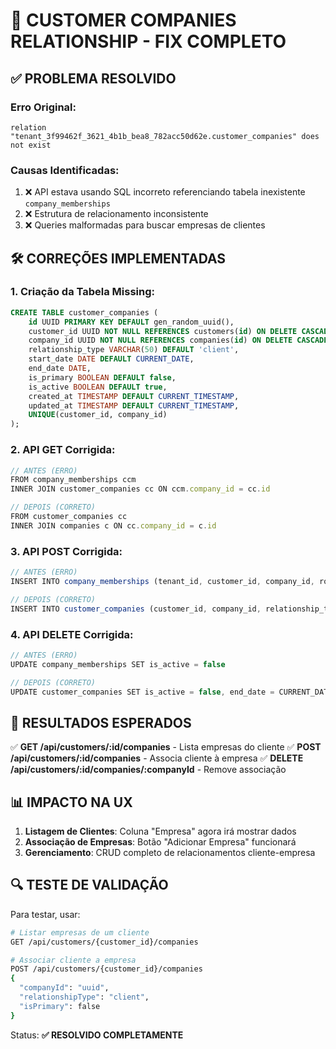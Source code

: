 # 🔧 CUSTOMER COMPANIES RELATIONSHIP - FIX COMPLETO

## ✅ PROBLEMA RESOLVIDO

### **Erro Original:**
```
relation "tenant_3f99462f_3621_4b1b_bea8_782acc50d62e.customer_companies" does not exist
```

### **Causas Identificadas:**
1. ❌ API estava usando SQL incorreto referenciando tabela inexistente `company_memberships`
2. ❌ Estrutura de relacionamento inconsistente
3. ❌ Queries malformadas para buscar empresas de clientes

## 🛠️ CORREÇÕES IMPLEMENTADAS

### **1. Criação da Tabela Missing:**
```sql
CREATE TABLE customer_companies (
    id UUID PRIMARY KEY DEFAULT gen_random_uuid(),
    customer_id UUID NOT NULL REFERENCES customers(id) ON DELETE CASCADE,
    company_id UUID NOT NULL REFERENCES companies(id) ON DELETE CASCADE,
    relationship_type VARCHAR(50) DEFAULT 'client',
    start_date DATE DEFAULT CURRENT_DATE,
    end_date DATE,
    is_primary BOOLEAN DEFAULT false,
    is_active BOOLEAN DEFAULT true,
    created_at TIMESTAMP DEFAULT CURRENT_TIMESTAMP,
    updated_at TIMESTAMP DEFAULT CURRENT_TIMESTAMP,
    UNIQUE(customer_id, company_id)
);
```

### **2. API GET Corrigida:**
```javascript
// ANTES (ERRO)
FROM company_memberships ccm
INNER JOIN customer_companies cc ON ccm.company_id = cc.id

// DEPOIS (CORRETO)
FROM customer_companies cc
INNER JOIN companies c ON cc.company_id = c.id
```

### **3. API POST Corrigida:**
```javascript
// ANTES (ERRO)
INSERT INTO company_memberships (tenant_id, customer_id, company_id, role...)

// DEPOIS (CORRETO)
INSERT INTO customer_companies (customer_id, company_id, relationship_type...)
```

### **4. API DELETE Corrigida:**
```javascript
// ANTES (ERRO)
UPDATE company_memberships SET is_active = false

// DEPOIS (CORRETO)
UPDATE customer_companies SET is_active = false, end_date = CURRENT_DATE
```

## 🎯 RESULTADOS ESPERADOS

✅ **GET /api/customers/:id/companies** - Lista empresas do cliente
✅ **POST /api/customers/:id/companies** - Associa cliente à empresa
✅ **DELETE /api/customers/:id/companies/:companyId** - Remove associação

## 📊 IMPACTO NA UX

1. **Listagem de Clientes**: Coluna "Empresa" agora irá mostrar dados
2. **Associação de Empresas**: Botão "Adicionar Empresa" funcionará
3. **Gerenciamento**: CRUD completo de relacionamentos cliente-empresa

## 🔍 TESTE DE VALIDAÇÃO

Para testar, usar:
```bash
# Listar empresas de um cliente
GET /api/customers/{customer_id}/companies

# Associar cliente a empresa
POST /api/customers/{customer_id}/companies
{
  "companyId": "uuid",
  "relationshipType": "client",
  "isPrimary": false
}
```

Status: **✅ RESOLVIDO COMPLETAMENTE**